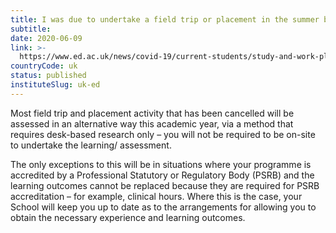 ```yaml
---
title: I was due to undertake a field trip or placement in the summer but this has been cancelled. Will the trip be moved back to a later date?
subtitle: 
date: 2020-06-09
link: >-
  https://www.ed.ac.uk/news/covid-19/current-students/study-and-work-placements
countryCode: uk
status: published
instituteSlug: uk-ed
---
```

Most field trip and placement activity that has been cancelled will be assessed in an alternative way this academic year, via a method that requires desk-based research only – you will not be required to be on-site to undertake the learning/ assessment. 

The only exceptions to this will be in situations where your programme is accredited by a Professional Statutory or Regulatory Body (PSRB) and the learning outcomes cannot be replaced because they are required for PSRB accreditation – for example, clinical hours. Where this is the case, your School will keep you up to date as to the arrangements for allowing you to obtain the necessary experience and learning outcomes.
